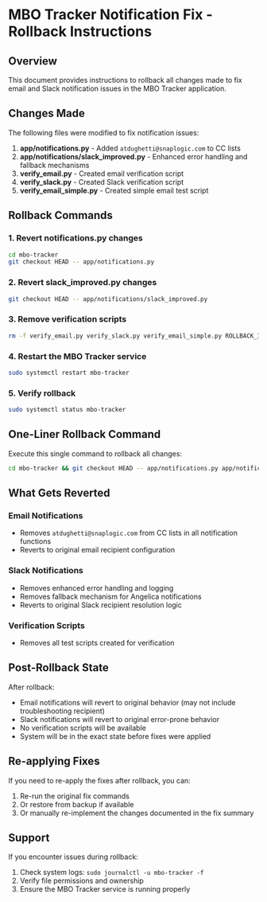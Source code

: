 # MBO Tracker Notification Fix - Rollback Instructions

## Overview
This document provides instructions to rollback all changes made to fix email and Slack notification issues in the MBO Tracker application.

## Changes Made
The following files were modified to fix notification issues:

1. **app/notifications.py** - Added `atdughetti@snaplogic.com` to CC lists
2. **app/notifications/slack_improved.py** - Enhanced error handling and fallback mechanisms
3. **verify_email.py** - Created email verification script
4. **verify_slack.py** - Created Slack verification script
5. **verify_email_simple.py** - Created simple email test script

## Rollback Commands

### 1. Revert notifications.py changes
```bash
cd mbo-tracker
git checkout HEAD -- app/notifications.py
```

### 2. Revert slack_improved.py changes
```bash
git checkout HEAD -- app/notifications/slack_improved.py
```

### 3. Remove verification scripts
```bash
rm -f verify_email.py verify_slack.py verify_email_simple.py ROLLBACK_INSTRUCTIONS.md
```

### 4. Restart the MBO Tracker service
```bash
sudo systemctl restart mbo-tracker
```

### 5. Verify rollback
```bash
sudo systemctl status mbo-tracker
```

## One-Liner Rollback Command
Execute this single command to rollback all changes:

```bash
cd mbo-tracker && git checkout HEAD -- app/notifications.py app/notifications/slack_improved.py && rm -f verify_email.py verify_slack.py verify_email_simple.py ROLLBACK_INSTRUCTIONS.md && sudo systemctl restart mbo-tracker && sudo systemctl status mbo-tracker
```

## What Gets Reverted

### Email Notifications
- Removes `atdughetti@snaplogic.com` from CC lists in all notification functions
- Reverts to original email recipient configuration

### Slack Notifications  
- Removes enhanced error handling and logging
- Removes fallback mechanism for Angelica notifications
- Reverts to original Slack recipient resolution logic

### Verification Scripts
- Removes all test scripts created for verification

## Post-Rollback State
After rollback:
- Email notifications will revert to original behavior (may not include troubleshooting recipient)
- Slack notifications will revert to original error-prone behavior
- No verification scripts will be available
- System will be in the exact state before fixes were applied

## Re-applying Fixes
If you need to re-apply the fixes after rollback, you can:
1. Re-run the original fix commands
2. Or restore from backup if available
3. Or manually re-implement the changes documented in the fix summary

## Support
If you encounter issues during rollback:
1. Check system logs: `sudo journalctl -u mbo-tracker -f`
2. Verify file permissions and ownership
3. Ensure the MBO Tracker service is running properly